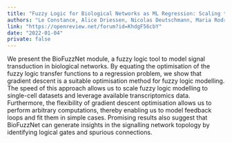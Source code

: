 ```yaml
---
title: "Fuzzy Logic for Biological Networks as ML Regression: Scaling to Single-Cell Datasets With Autograd"
authors: "Le Constance, Alice Driessen, Nicolas Deutschmann, Maria Rodriguez Martinez"
link: "https://openreview.net/forum?id=KhdgF56cbY"
date: "2022-01-04"
private: false
---
```


We present the BioFuzzNet module, a fuzzy logic tool to model signal transduction in biological networks. By equating the optimisation of the fuzzy logic transfer functions to a regression problem, we show that gradient descent is a suitable optimisation method for fuzzy logic modelling. The speed of this approach allows us to scale fuzzy logic modelling to single-cell datasets and leverage available transcriptomics data. Furthermore, the flexibility of gradient descent optimisation allows us to perform arbitrary computations, thereby enabling us to model feedback loops and fit them in simple cases. Promising results also suggest that BioFuzzNet can generate insights in the signalling network topology by identifying logical gates and spurious connections.